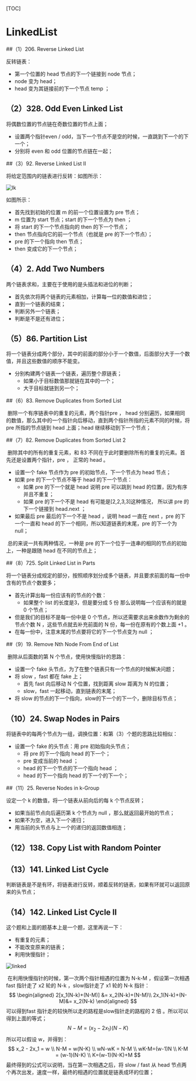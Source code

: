 [TOC]

# LinkedList

##（1）206. Reverse Linked List

反转链表：

- 第一个位置的 head 节点的下一个链接到 node 节点；
- node 变为 head；
- head 变为其链接前的下一个节点 temp ；

## （2）328. Odd Even Linked List

将偶数位置的节点链在奇数位置的节点上面；

- 设置两个指针even / odd，当下一个节点不是空的时候，一直跳到下一个的下一个；
- 分别将 even 和 odd 位置的节点链在一起；

##（3）92. Reverse Linked List II

将给定范围内的链表进行反转：如图所示：

![lk](/Users/liubonan/Documents/Leetcode/lkk.png)

如图所示：

- 首先找到初始的位置 m 的前一个位置设置为 pre 节点；
- m 位置为 start 节点；start 的下一个节点为 then ；
- 将 start 的下一个节点指向的 then 的下一个节点；
- then 节点指向它的前一个节点（也就是 pre 的下一个节点）；
- pre 的下一个指向 then 节点；
- then 变成它的下一个节点；

## （4）2. Add Two Numbers

两个链表求和，主要在于使用的是头插法和进位的判断；

- 首先依次将两个链表的元素相加，计算每一位的数值和进位；
- 直到一个链表的结束；
- 判断另外一个链表；
- 判断是不是还有进位；

## （5）86. Partition List

​	将一个链表分成两个部分，其中的前面的部分小于一个数值，后面部分大于一个数值，并且这些数值的顺序不能变。

- 分别构建两个链表一个链表，遍历整个原链表；
  - 如果小于目标数值那就链在其中的一个；
  - 大于目标就链到另一个；

##（6）83. Remove Duplicates from Sorted List

​	删除一个有序链表中的重复的元素，两个指针pre ， head 分别遍历，如果相同的数值，那么其中的一个指针向后移动，直到两个指针所指的元素不同的时候，将 pre 所指的节点链到 head 上面；head 继续移动到下一个节点；

##（7）82. Remove Duplicates from Sorted List 2

​	删除其中的所有的重复元素，和 83 不同在于此时要删除所有的重复的元素。首先还是设置两个指针，pre ， 正常的 head 。

- 设置一个 fake 节点作为 pre 的初始节点，下一个节点为 head 节点；
- 如果 pre 的下一个节点不等于 head 的下一个节点：
  - 如果 pre 的下一个就是 head 说明 pre 可以跳到 head 的位置，因为有序并且不重复；
  - 如果 pre 的下一个不是 head 有可能是[2,2,3,3]这种情况， 所以讲 pre 的下一个链接到 head.next ； 
- 如果最后 pre 最后的下一个不是 head ，说明 head 一直在 next ，pre 的下一个一直和 head 的下一个相同，所以知道链表的末尾，pre 的下一个为null；

​    总的来说一共有两种情况，一种是 pre 的下一个位于一连串的相同的节点的初始上，一种是跟随 head 在不同的节点上；

##（8）725. Split Linked List in Parts

​	将一个链表分成规定的部分，按照顺序划分成多个链表，并且要求前面的每一份中含有的节点个数要多；

- 首先计算出每一份应该有的节点的个数：
  - 如果整个 list 的长度是3，但是要分成 5 份 那么说明每一个应该有的就是 0 个节点；
- 但是我们的目标不是每一份中是 0 个节点，所以还需要求出来余数作为剩余的节点个数 N ，这些节点就去补充前面的 N 份，每一份在原有的个数上面 +1 。
- 在每一份中，注意末尾的节点要将它的下一个节点变为 null ；

##（9）19. Remove Nth Node From End of List

​	删除从后面数的第 N 个节点，使用快慢指针的思路：

- 设置一个 fake 头节点，为了在整个链表只有一个节点的时候解决问题；
- 将 slow ，fast 都在 fake 上；
  - 首先 fast 向后移动 N 个位置，找到距离 slow 距离为 N 的位置；
  - slow，fast 一起移动，直到链表的末尾；
- 将 slow 的节点的下一个指向，slow的下一个的下一个，删除目标节点；

## （10）24. Swap Nodes in Pairs

​	将链表中的每两个节点为一组，调换位置：和第（3）个题的思路比较相似：

- 设置一个 fake 的头节点：用 pre 初始指向头节点；
  - 将 pre 的下一个指向 head 的下一个；
  - pre 变成当前的 head ；
  - head 的下一个节点的下一个指向 head ；
  - head 的下一个指向 head 的下一个的下一个；

##（11）25. Reverse Nodes in k-Group

 设定一个 k 的数值，将一个链表从前向后的每 k 个节点反转；

- 如果当前节点向后遍历第 k 个节点为 null ，那么就返回最开始的节点；
- 如果不为空，进入下一个递归；
- 用当前的头节点与上一个的递归的返回数值相连；

## （12）138. Copy List with Random Pointer

## （13）141. Linked List Cycle

判断链表是不是有环，将链表进行反转，顺着反转的链表，如果有环就可以返回原来的头节点；

## （14）142. Linked List Cycle II

这个题和上面的题基本上是一个题，这里再说一下：

- 有重复的元素；
- 不能改变原来的链表；
- 利用快慢指针；

![linked](/Users/liubonan/Documents/Leetcode/linked.png)

​	在利用快慢指针的时候，第一次两个指针相遇的位置为 N-k-M ，假设第一次相遇 fast 指针走了 x2 轮的 N-k ，slow指针走了 x1 轮的 N-k 指针：
$$
\begin{aligned}
2[x_1(N-k)+(N-M)] &= x_2(N-k)+(N-M)\\
2x_1(N-k)+(N-M)&= x_2(N-k)
\end{aligned}
$$
可以得到fast 指针走的较快所以走的路程是slow指针走的路程的 2 倍 。所以可以得到上面的等式； 
$$
N-M = (x_2-2x_1)(N-K)
$$
所以可以假设 w，并得到：
$$
x_2 - 2x_1 = w \\
N-M = w(N-K) \\
wN-wK = N-M \\
wK-M=(w-1)N \\
K-M = (w-1)(N-K) \\
K=(w-1)(N-K)+M
$$
最终得到的公式可以说明，当在第一次相遇之后，将 slow / fast 从 head 节点两个再次出发，速度一样，最终的相遇的位置就是链表成环的位置；